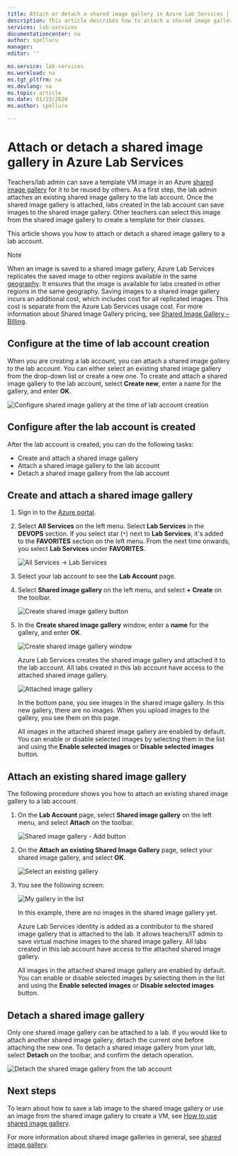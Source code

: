 ```yaml
---
title: Attach or detach a shared image gallery in Azure Lab Services | Microsoft Docs
description: This article describes how to attach a shared image gallery to a classroom lab in Azure Lab Services. 
services: lab-services
documentationcenter: na
author: spelluru
manager: 
editor: ''

ms.service: lab-services
ms.workload: na
ms.tgt_pltfrm: na
ms.devlang: na
ms.topic: article
ms.date: 01/23/2020
ms.author: spelluru

---
```

# Attach or detach a shared image gallery in Azure Lab Services
Teachers/lab admin can save a template VM image in an Azure [shared image gallery](../../virtual-machines/windows/shared-image-galleries.md) for it to be reused by others. As a first step, the lab admin attaches an existing shared image gallery to the lab account. Once the shared image gallery is attached, labs created in the lab account can save images to the shared image gallery. Other teachers can select this image from the shared image gallery to create a template for their classes. 

This article shows you how to attach or detach a shared image gallery to a lab account. 

> [!NOTE]
> When an image is saved to a shared image gallery, Azure Lab Services replicates the saved image to other regions available in the same [geography](https://azure.microsoft.com/global-infrastructure/geographies/). It ensures that the image is available for labs created in other regions in the same geography. Saving images to a shared image gallery incurs an additional cost, which includes cost for all replicated images. This cost is separate from the Azure Lab Services usage cost. For more information about Shared Image Gallery pricing, see [Shared Image Gallery – Billing]( https://docs.microsoft.com/azure/virtual-machines/windows/shared-image-galleries#billing).


## Configure at the time of lab account creation
When you are creating a lab account, you can attach a shared image gallery to the lab account. You can either select an existing shared image gallery from the drop-down list or create a new one. To create and attach a shared image gallery to the lab account, select **Create new**, enter a name for the gallery, and enter **OK**. 

![Configure shared image gallery at the time of lab account creation](../media/how-to-use-shared-image-gallery/new-lab-account.png)

## Configure after the lab account is created
After the lab account is created, you can do the following tasks:

- Create and attach a shared image gallery
- Attach a shared image gallery to the lab account
- Detach a shared image gallery from the lab account

## Create and attach a shared image gallery
1. Sign in to the [Azure portal](https://portal.azure.com).
2. Select **All Services** on the left menu. Select **Lab Services** in the **DEVOPS** section. If you select star (`*`) next to **Lab Services**, it's added to the **FAVORITES** section on the left menu. From the next time onwards, you select **Lab Services** under **FAVORITES**.

    ![All Services -> Lab Services](../media/tutorial-setup-lab-account/select-lab-accounts-service.png)
3. Select your lab account to see the **Lab Account** page. 
4. Select **Shared image gallery** on the left menu, and select **+ Create** on the toolbar.  

    ![Create shared image gallery button](../media/how-to-use-shared-image-gallery/new-shared-image-gallery-button.png)
5. In the **Create shared image gallery** window, enter a **name** for the gallery, and enter **OK**. 

    ![Create shared image gallery window](../media/how-to-use-shared-image-gallery/create-shared-image-gallery-window.png)

    Azure Lab Services creates the shared image gallery and attached it to the lab account. All labs created in this lab account have access to the attached shared image gallery. 

    ![Attached image gallery](../media/how-to-use-shared-image-gallery/image-gallery-in-list.png)

    In the bottom pane, you see images in the shared image gallery. In this new gallery, there are no images. When you upload images to the gallery, you see them on this page.     

    All images in the attached shared image gallery are enabled by default. You can enable or disable selected images by selecting them in the list and using the **Enable selected images** or **Disable selected images** button.

## Attach an existing shared image gallery
The following procedure shows you how to attach an existing shared image gallery to a lab account. 

1. On the **Lab Account** page, select **Shared image gallery** on the left menu, and select **Attach** on the toolbar. 

    ![Shared image gallery - Add button](../media/how-to-use-shared-image-gallery/sig-attach-button.png)
5. On the **Attach an existing Shared Image Gallery** page, select your shared image gallery, and select **OK**.

    ![Select an existing gallery](../media/how-to-use-shared-image-gallery/select-image-gallery.png)
6. You see the following screen: 

    ![My gallery in the list](../media/how-to-use-shared-image-gallery/my-gallery-in-list.png)
    
    In this example, there are no images in the shared image gallery yet.

    Azure Lab Services identity is added as a contributor to the shared image gallery that is attached to the lab. It allows teachers/IT admin to save virtual machine images to the shared image gallery. All labs created in this lab account have access to the attached shared image gallery. 

    All images in the attached shared image gallery are enabled by default. You can enable or disable selected images by selecting them in the list and using the **Enable selected images** or **Disable selected images** button. 

## Detach a shared image gallery
Only one shared image gallery can be attached to a lab. If you would like to attach another shared image gallery, detach the current one before attaching the new one. To detach a shared image gallery from your lab, select **Detach** on the toolbar, and confirm the detach operation. 

![Detach the shared image gallery from the lab account](../media/how-to-use-shared-image-gallery/detach.png)

## Next steps
To learn about how to save a lab image to the shared image gallery or use an image from the shared image gallery to create a VM, see [How to use shared image gallery](how-to-use-shared-image-gallery.md).

For more information about shared image galleries in general, see [shared image gallery](../../virtual-machines/windows/shared-image-galleries.md).
